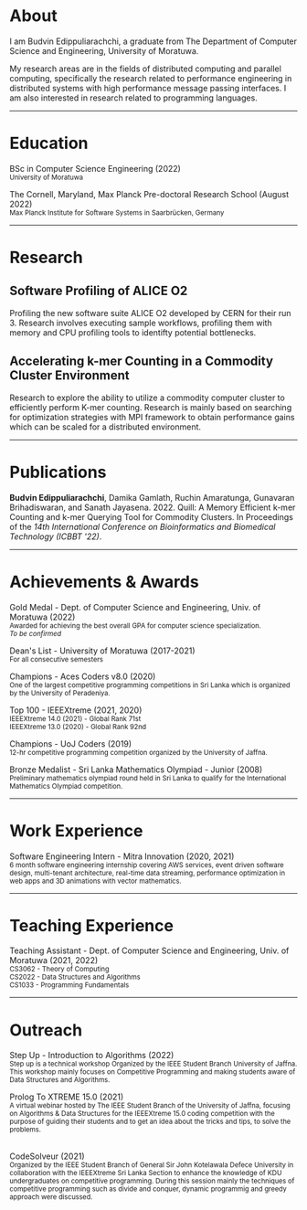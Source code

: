 # About

I am Budvin Edippuliarachchi, a graduate from The Department of Computer Science and Engineering, University of Moratuwa.

My research areas are in the fields of distributed computing and parallel computing, specifically the research related to performance engineering in distributed systems with high performance message passing interfaces. I am also
interested in research related to programming languages.

---

# Education
BSc in Computer Science Engineering (2022)
<br>
<small>University of Moratuwa</small>

The Cornell, Maryland, Max Planck Pre-doctoral Research School (August 2022)
<br>
<small>Max Planck Institute for Software Systems in Saarbrücken, Germany</small>

---

# Research

## Software Profiling of ALICE O2
Profiling the new software suite ALICE O2 developed by CERN for their run 3. Research involves executing sample workflows, profiling them with memory and CPU profiling tools to identifty potential bottlenecks.

## Accelerating k-mer Counting in a Commodity Cluster Environment

Research to explore the ability to utilize a commodity computer cluster to efficiently perform K-mer counting. Research is mainly based on searching for optimization strategies with MPI framework to obtain performance gains which can be scaled for a distributed environment.
<br>
<a href="https://github.com/CSE-Optimizers/k-mer_counter"><i class="fa-brands fa-github"></i></a>

---

# Publications

<b>Budvin Edippuliarachchi</b>, Damika Gamlath, Ruchin Amaratunga, Gunavaran Brihadiswaran, and Sanath Jayasena. 2022. Quill: A Memory Efficient k-mer Counting and k-mer Querying Tool for Commodity Clusters. In Proceedings of the <i>14th International Conference on Bioinformatics and Biomedical Technology (ICBBT '22)</i>.
&nbsp;
<a href="https://dl.acm.org/doi/10.1145/3543377.3543389"><i class="ai ai-acm"></i></a>
&nbsp;
<a href="pdf/quill.pdf"><i class="fa fa-file-text"></i></a>

---

# Achievements & Awards

Gold Medal - Dept. of Computer Science and Engineering, Univ. of Moratuwa (2022)
<br>
<small>Awarded for achieving the best overall GPA for computer science specialization.
<br>
<i>To be confirmed</i>
</small>

Dean's List - University of Moratuwa (2017-2021)
<br>
<small>For all consecutive semesters</small>

Champions - Aces Coders v8.0 (2020)
<br>
<small>One of the largest competitive programming competitions in Sri Lanka which is organized by the University of
Peradeniya.</small>

Top 100 - IEEEXtreme (2021, 2020)
<br>
<small>
IEEEXtreme 14.0 (2021) - Global Rank 71st
<br>
IEEEXtreme 13.0 (2020) - Global Rank 92nd
</small>

Champions - UoJ Coders (2019)
<br>
<small>12-hr competitive programming competition organized by the University of Jaffna.</small>

Bronze Medalist - Sri Lanka Mathematics Olympiad - Junior (2008)
<br>
<small>Preliminary mathematics olympiad round held in Sri Lanka to qualify for the International Mathematics
Olympiad competition.</small>

---

# Work Experience
Software Engineering Intern - Mitra Innovation (2020, 2021)
<br>
<small>
6 month software engineering internship covering AWS services, event driven software design, multi-tenant architecture, real-time data streaming, performance optimization in web apps and 3D animations with vector mathematics.
</small>

---

# Teaching Experience
Teaching Assistant - Dept. of Computer Science and Engineering, Univ. of Moratuwa (2021, 2022)
<br>
<small>
CS3062 - Theory of Computing<br>
CS2022 - Data Structures and Algorithms<br>
CS1033 - Programming Fundamentals
</small>

---

# Outreach

Step Up - Introduction to Algorithms (2022)
<br>
<small>
Step up is a technical workshop Organized by the IEEE Student Branch University of Jaffna. This workshop mainly focuses on Competitive Programming and making students aware of Data Structures and Algorithms.
</small>
<br>
<a href="https://events.vtools.ieee.org/m/323138"><i class="fa fa-link"></i></a>

Prolog To XTREME 15.0 (2021)
<br>
<small>
A virtual webinar hosted by The IEEE Student Branch of the University of Jaffna, focusing on Algorithms & Data Structures for the IEEEXtreme 15.0 coding competition with the purpose of guiding their students and to get an idea about the tricks and tips, to solve the problems.
</small>
<br>
<a href="https://events.vtools.ieee.org/m/286431"><i class="fa fa-link"></i></a>
&nbsp;
<a href="https://www.youtube.com/watch?v=qF92u9GoXXQ"><i class="fa fa-video"></i></a>

CodeSolveur (2021)
<br>
<small>
Organized by the IEEE Student Branch of General Sir John Kotelawala Defece University in collaboration with the IEEEXtreme Sri Lanka Section to enhance the knowledge of KDU undergraduates on competitive programming. During this session mainly the techniques of competitive programming such as divide and conquer, dynamic programmig and greedy approach were discussed.
</small>
<br>
<a href="https://events.vtools.ieee.org/m/284283"><i class="fa fa-link"></i></a>

<!-- ### Category Name 1 

[Project 1 Title](/sample_page)
<img src="images/dummy_thumbnail.jpg?raw=true"/>

---
[Project 2 Title](/pdf/sample_presentation.pdf)
<img src="images/dummy_thumbnail.jpg?raw=true"/>

---
[Project 3 Title](http://example.com/)
<img src="images/dummy_thumbnail.jpg?raw=true"/>

---

### Category Name 2

- [Project 1 Title](http://example.com/)
- [Project 2 Title](http://example.com/)
- [Project 3 Title](http://example.com/)
- [Project 4 Title](http://example.com/)
- [Project 5 Title](http://example.com/)

---


---
 -->

